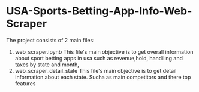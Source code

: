 # USA-Sports-Betting-App-Info-Web-Scraper
The project consists of 2 main files:
1. web_scraper.ipynb
   This file's main objective is to get overall information about sport betting apps in usa such as revenue,hold, handiling and taxes by state and month,
2. web_scraper_detail_state
   This file's main objective is to get detail information about each state. Sucha as main competitors and there top features
   
